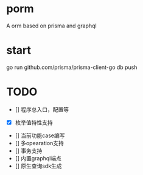 # porm
A orm based on prisma and graphql


# start 

go run github.com/prisma/prisma-client-go db push


# TODO

- [] 程序总入口，配置等
- [x] 枚举值特性支持
- [] 当前功能case编写
- [] 多opearation支持
- [] 事务支持
- [] 内置graphql端点
- [] 原生查询sdk生成

